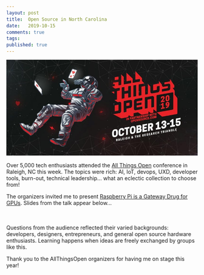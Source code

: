 ```yaml
---
layout: post
title:  Open Source in North Carolina
date:   2019-10-15
comments: true
tags: 
published: true
---
```

<img src="/images/all_things_open_2019_north_carolina.jpg" alt="All Things Open 2019 - Raleigh, NC" title="All Things Open 2019 - Raleigh, NC">

Over 5,000 tech enthusiasts attended the [All Things Open](http://allthingsopen.org) conference in Raleigh, NC this week. The topics were rich: AI, IoT, devops, UXD, developer tools, burn-out, technical leadership... what an eclectic collection to choose from!
<!--more-->

The organizers invited me to present [Raspberry Pi is a Gateway Drug for GPUs](https://twitter.com/AllThingsOpen/status/1178751365264429059). Slides from the talk appear below...

<script async class="speakerdeck-embed" data-id="73cc428146024e28b08588cc58029dc1" data-ratio="1.77777777777778" src="//speakerdeck.com/assets/embed.js"></script> 

&nbsp;<br/>
&nbsp;<br/>
Questions from the audience reflected their varied backgrounds: developers, designers, entrepreneurs, and general open source hardware enthusiasts. Learning happens when ideas are freely exchanged by groups like this.

Thank you to the AllThingsOpen organizers for having me on stage this year!
